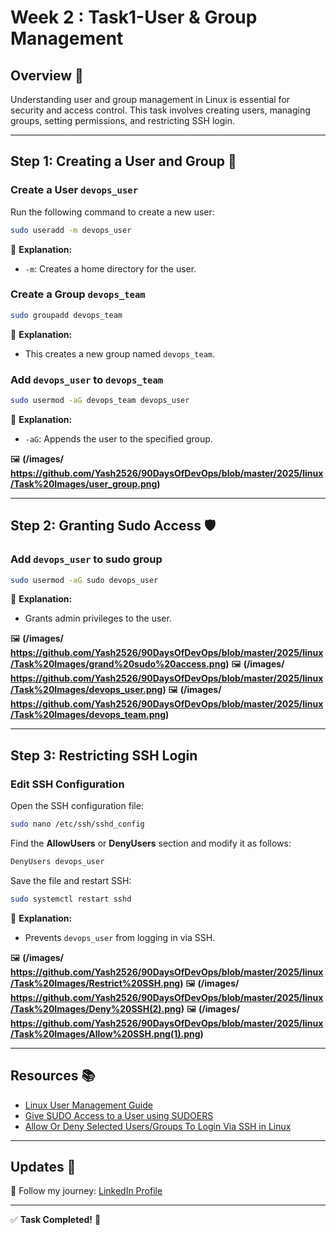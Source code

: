 # Week 2 : Task1-User & Group Management 

## Overview 📖
Understanding user and group management in Linux is essential for security and access control. This task involves creating users, managing groups, setting permissions, and restricting SSH login.

---

## Step 1: Creating a User and Group 👥
### Create a User `devops_user`
Run the following command to create a new user:
```bash
sudo useradd -m devops_user
```
📌 **Explanation:**
- `-m`: Creates a home directory for the user.

### Create a Group `devops_team`
```bash
sudo groupadd devops_team
```
📌 **Explanation:**
- This creates a new group named `devops_team`.

### Add `devops_user` to `devops_team`
```bash
sudo usermod -aG devops_team devops_user
```
📌 **Explanation:**
- `-aG`: Appends the user to the specified group.

🖼️ **(/images/ https://github.com/Yash2526/90DaysOfDevOps/blob/master/2025/linux/Task%20Images/user_group.png)**

---

## Step 2: Granting Sudo Access 🛡️
### Add `devops_user` to sudo group
```bash
sudo usermod -aG sudo devops_user
```
📌 **Explanation:**
- Grants admin privileges to the user.

🖼️ **(/images/ https://github.com/Yash2526/90DaysOfDevOps/blob/master/2025/linux/Task%20Images/grand%20sudo%20access.png)**
🖼️ **(/images/ https://github.com/Yash2526/90DaysOfDevOps/blob/master/2025/linux/Task%20Images/devops_user.png)**
🖼️ **(/images/ https://github.com/Yash2526/90DaysOfDevOps/blob/master/2025/linux/Task%20Images/devops_team.png)**

---

## Step 3: Restricting SSH Login
### Edit SSH Configuration
Open the SSH configuration file:
```bash
sudo nano /etc/ssh/sshd_config
```
Find the **AllowUsers** or **DenyUsers** section and modify it as follows:
```bash
DenyUsers devops_user
```
Save the file and restart SSH:
```bash
sudo systemctl restart sshd
```
📌 **Explanation:**
- Prevents `devops_user` from logging in via SSH.

🖼️ **(/images/ https://github.com/Yash2526/90DaysOfDevOps/blob/master/2025/linux/Task%20Images/Restrict%20SSH.png)**
🖼️ **(/images/ https://github.com/Yash2526/90DaysOfDevOps/blob/master/2025/linux/Task%20Images/Deny%20SSH(2).png)**
🖼️ **(/images/ https://github.com/Yash2526/90DaysOfDevOps/blob/master/2025/linux/Task%20Images/Allow%20SSH.png(1).png)**

---

## Resources 📚
- [Linux User Management Guide](https://youtu.be/vLuFkesBPcM?si=a1hNUQU739VIo78u)
- [Give SUDO Access to a User using SUDOERS](https://youtu.be/l25ir0p6Lfc?si=c9YO8P2NVPNYPFjk)
- [Allow Or Deny Selected Users/Groups To Login Via SSH in Linux](https://youtu.be/8Wp-ZbAud88?si=kCtSTm0b0Vixlljn)

---

## Updates 🔗
📢 Follow my journey: [LinkedIn Profile](https://www.linkedin.com/in/yashbharitkar25learns-cloud/)

---

✅ **Task Completed!** 🚀
